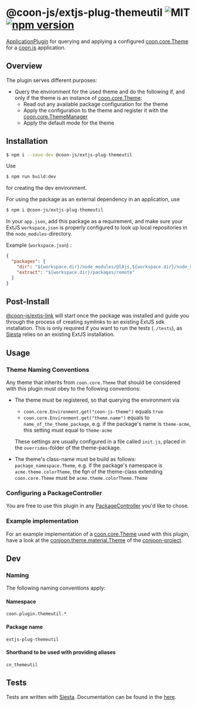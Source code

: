# @coon-js/extjs-plug-themeutil ![MIT](https://img.shields.io/npm/l/@coon-js/extjs-plug-themeutil) [![npm version](https://badge.fury.io/js/@coon-js%2Fextjs-plug-themeutil.svg)](https://badge.fury.io/js/@coon-js%2Fextjs-plug-themeutil)
[ApplicationPlugin](https://github.com/coon-js/extjs-lib-core/blob/master/src/app/plugin/ApplicationPlugin.js) for querying and 
applying a configured [coon.core.Theme](https://github.com/coon-js/extjs-lib-core/blob/master/src/Theme.js) for a [coon.js](https://github.com/coon-js) application.

## Overview
The plugin serves different purposes:

 * Query the environment for the used theme and do the following if, and only if the theme is an instance of [coon.core.Theme](https://github.com/coon-js/extjs-lib-core/blob/master/src/Theme.js):
    * Read out any available package configuration for the theme
    * Apply the configuration to the theme and register it with the [coon.core.ThemeManager](https://github.com/coon-js/extjs-lib-core/blob/master/src/ThemeManager.js)
    * Apply the default mode for the theme
    
## Installation
```bash
$ npm i --save-dev @coon-js/extjs-plug-themeutil  
```
Use
```bash
$ npm run build:dev
```
for creating the dev environment.

For using the package as an external dependency in an application, use
```bash
$ npm i @coon-js/extjs-plug-themeutil  
```
In your `app.json`, add this package as a requirement, and make sure your ExtJS `workspace.json`
is properly configured to look up local repositories in the `node_modules`-directory.

Example (`workspace.json`) :
```json 
{
  "packages": {
    "dir": "${workspace.dir}/node_modules/@l8js,${workspace.dir}/node_modules/@conjoon,${workspace.dir}/node_modules/@coon-js,${workspace.dir}/packages/local,${workspace.dir}/packages,${workspace.dir}/node_modules/@sencha/ext-${toolkit.name},${workspace.dir}/node_modules/@sencha/ext-${toolkit.name}-treegrid,${workspace.dir}/node_modules/@sencha/ext-${toolkit.name}-theme-base,${workspace.dir}/node_modules/@sencha/ext-${toolkit.name}-theme-ios,${workspace.dir}/node_modules/@sencha/ext-${toolkit.name}-theme-material,${workspace.dir}/node_modules/@sencha/ext-${toolkit.name}-theme-aria,${workspace.dir}/node_modules/@sencha/ext-${toolkit.name}-theme-neutral,${workspace.dir}/node_modules/@sencha/ext-${toolkit.name}-theme-classic,${workspace.dir}/node_modules/@sencha/ext-${toolkit.name}-theme-gray,${workspace.dir}/node_modules/@sencha/ext-${toolkit.name}-theme-crisp,${workspace.dir}/node_modules/@sencha/ext-${toolkit.name}-theme-crisp-touch,${workspace.dir}/node_modules/@sencha/ext-${toolkit.name}-theme-neptune,${workspace.dir}/node_modules/@sencha/ext-${toolkit.name}-theme-neptune-touch,${workspace.dir}/node_modules/@sencha/ext-${toolkit.name}-theme-triton,${workspace.dir}/node_modules/@sencha/ext-${toolkit.name}-theme-graphite,${workspace.dir}/node_modules/@sencha/ext-${toolkit.name}-theme-material,${workspace.dir}/node_modules/@sencha/ext-calendar,${workspace.dir}/node_modules/@sencha/ext-charts,${workspace.dir}/node_modules/@sencha/ext-d3,${workspace.dir}/node_modules/@sencha/ext-exporter,${workspace.dir}/node_modules/@sencha/ext-pivot,${workspace.dir}/node_modules/@sencha/ext-pivot-d3,${workspace.dir}/node_modules/@sencha/ext-ux,${workspace.dir}/node_modules/@sencha/ext-font-ios",
    "extract": "${workspace.dir}/packages/remote"
  }
}
```

## Post-Install
[@coon-js/extjs-link](https://npmjs.org/coon-js/extjs-link) will start once the package was installed and guide you
through the process of creating symlinks to an existing ExtJS sdk installation.
This is only required if you want to run the tests (`./tests`), as [Siesta](https//npmjs.org/siesta-lite) relies on
an existing ExtJS installation.

## Usage

### Theme Naming Conventions
Any theme that inherits from `coon.core.Theme` that should be considered with this plugin must obey to the following
conventions:

* The theme must be registered, so that querying the environment via
    * `coon.core.Environment.get("coon-js-theme")` equals `true`
    * `coon.core.Environment.get("theme.name")` equals to `name_of_the_theme_package`, e.g. if the
      package's name is `theme-acme`, this setting must equal to `theme-acme`

  These settings are usually configured in a file called `init.js`, placed in the `overrides`-folder
  of the theme-package.
* The theme's class-name must be build as follows: `package_namespace.Theme`, e.g. if the
  package's namespace is `acme.theme.colorTheme`, the fqn of the theme-class extending `coon.core.Theme`
  must be `acme.theme.colorTheme.Theme`

### Configuring a PackageController
You are free to use this plugin in any [PackageController](https://github.com/coon-js/v/blob/master/src/app/PackageController.js) you'd like to chose.

### Example implementation
For an example implementation of a [coon.core.Theme](https://github.com/coon-js/extjs-lib-core/blob/master/src/Theme.js) used with this plugin,
have a look at the [conjoon.theme.material.Theme](https://github.com/conjoon/theme-cn_material/blob/master/src/Theme.js) of the [conjoon-project](https://github.com/conjoon).


## Dev
### Naming
The following naming conventions apply:

#### Namespace
`coon.plugin.themeutil.*`
#### Package name
`extjs-plug-themeutil`
#### Shorthand to be used with providing aliases
`cn_themeutil`

## Tests
Tests are written with [Siesta](https://bryntum.com/siesta). Documentation can be found
in the [here](./tests/README.md).


